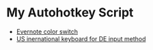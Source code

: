# My Autohotkey Script

* [Evernote color switch](./evernote.color)
* [US inernational keyboard for DE input method](./usk.dei)
